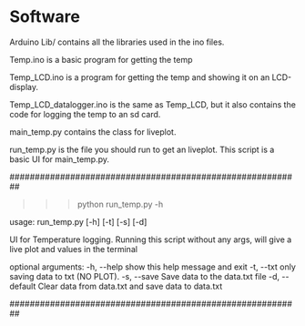 # Software

Arduino Lib/ contains all the libraries used in the ino files.

Temp.ino is a basic program for getting the temp

Temp_LCD.ino is a program for getting the temp and showing it on an LCD-display.

Temp_LCD_datalogger.ino is the same as Temp_LCD, but it also contains the code for logging the temp to an sd card.

main_temp.py contains the class for liveplot. 

run_temp.py is the file you should run to get an liveplot.
This script is a basic UI for main_temp.py. 

##########################################################

>>> python run_temp.py -h

usage: run_temp.py [-h] [-t] [-s] [-d]

UI for Temperature logging. Running this script without any args, will give a
live plot and values in the terminal

optional arguments:
  -h, --help     show this help message and exit
  -t, --txt      only saving data to txt (NO PLOT).
  -s, --save     Save data to the data.txt file
  -d, --default  Clear data from data.txt and save data to data.txt


##########################################################
